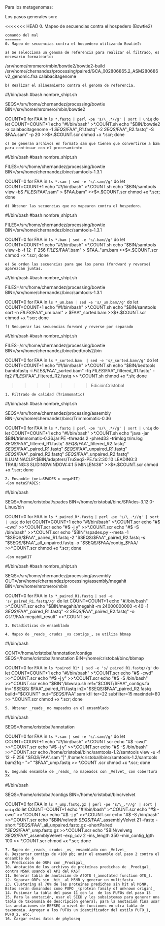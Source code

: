 Para los metagenomas:

Los pasos generales son: 

<<<<<<< HEAD
0. Mapeo de secuencias contra el hospedero (Bowtie2)
```
comando del mal
=======
0. Mapeo de secuencias contra el hospedero utilizando Bowtie2:

a) Se selecciona un genoma de referencia para realizar el filtrado, es necesario formatearlo:
```
/srv/home/mromero/mbin/bowtie2/bowtie2-build /srv/home/chernandez/processing/paired/GCA_002806865.2_ASM280686v2_genomic.fna calabacitagenome
```
b) Realizar el alineamiento contra el genoma de referencia.
```
#!/bin/bash
#bash nombre_shipt.sh

SEQS=/srv/home/chernandez/processing/bowtie
BIN=/srv/home/mromero/mbin/bowtie2

COUNT=0
for FAA in `ls *.fastq | perl -pe 's/\_.*//g' | sort | uniq`
do
let COUNT=COUNT+1
echo "#!/bin/bash" >$*.$COUNT.sh
echo "$BIN/bowtie2 -x calabacitagenome -1 $SEQS/$FAA"_R1.fastq" -2 $SEQS/$FAA"_R2.fastq" -S $FAA.sam"  -p 20 >>$*.$COUNT.scr
chmod +x *.scr; done
```
c) Se generan archivos en formato sam que tienen que convertirse a bam para continuar con el procesamiento
```
#!/bin/bash
#bash nombre_shipt.sh

FILES=/srv/home/chernandez/processing/bowtie
BIN=/srv/home/chernandez/binc/samtools-1.3.1

COUNT=0
for FAA in `ls *.sam | sed -e 's/.sam//g'`
do
let COUNT=COUNT+1
echo "#!/bin/bash" >$*.$COUNT.sh
echo "$BIN/samtools view -bS $FILES/$FAA".sam"  > $FAA.bam"  >>$*.$COUNT.scr
chmod +x *.scr; done
```
d) Obtener las secuencias que no mapearon contra el hospedero.
```
#!/bin/bash
#bash nombre_shipt.sh

FILES=/srv/home/chernandez/processing/bowtie
BIN=/srv/home/chernandez/binc/samtools-1.3.1

COUNT=0
for FAA in `ls *.bam | sed -e 's/.bam//g'`
do
let COUNT=COUNT+1
echo "#!/bin/bash" >$*.$COUNT.sh
echo "$BIN/samtools view -b -f 12 -F 256  $FILES/$FAA".bam"  > $FAA_"um.bam  >>$*.$COUNT.scr
chmod +x *.scr; done
```
e) Se orden las secuencias para que los pares (fordward y reverse) aparezcan juntas.
```
#!/bin/bash
#bash nombre_shipt.sh

FILES=/srv/home/chernandez/processing/bowtie
BIN=/srv/home/chernandez/binc/samtools-1.3.1

COUNT=0
for FAA in `ls *_um.bam | sed -e 's/_um.bam//g'`
do
let COUNT=COUNT+1
echo "#!/bin/bash" >$*.$COUNT.sh
echo "$BIN/samtools sort -n  $FILES/$FAA"_um.bam"  > $FAA"_sorted.bam  >>$*.$COUNT.scr
chmod +x *.scr; done
```
f) Recuperar las secuencias forward y reverse por separado
```
#!/bin/bash
#bash nombre_shipt.sh

FILES=/srv/home/chernandez/processing/bowtie
BIN=/srv/home/chernandez/binc/bedtools2/bin

COUNT=0
for FAA in `ls *_sorted.bam  | sed -e 's/_sorted.bam//g'`
do
let COUNT=COUNT+1
echo "#!/bin/bash" >$*.$COUNT.sh
echo "$BIN/bedtools bamtofastq -i  $FILES/$FAA"_sorted.bam"  -fq $FILES/$FAA"_filtered_R1.fastq" -fq2 $FILES/$FAA"_filtered_R2.fastq >> $*.$COUNT.sh
chmod +x *.sh; done
>>>>>>> EdiciónCristóbal
```
1. Filtrado de calidad (Trimmomatic)
```
#!/bin/bash
#bash nombre_shipt.sh

SEQS=/srv/home/chernandez/processing/assembly
BIN=/srv/home/chernandez/binc/Trimmomatic-0.36

COUNT=0
for FAA in `ls *.fastq | perl -pe 's/\_.*//g' | sort | uniq`
do
let COUNT=COUNT+1
echo "#!/bin/bash" >$*.$COUNT.sh
echo "java -jar $BIN/trimmomatic-0.36.jar PE -threads 2 -phred33 -trimlog trim.log $SEQS/$FAA"_filtered_R1.fastq" $SEQS/$FAA"_filtered_R2.fastq" $SEQS/$FAA"_paired_R1.fastq" $S
EQS/$FAA"_unpaired_R1.fastq" $SEQS/$FAA"_paired_R2.fastq" $SEQS/$FAA"_unpaired_R2.fastq" ILLUMINACLIP:$BIN/adapters/TruSeq3-PE.fa:2:30:10 LEADING:3 TRAILING:3 SLIDINGWINDOW:4:1
5 MINLEN:36" >>$*.$COUNT.scr
chmod +x *.scr; done
```
2. Ensamble (metaSPADES o megaHIT)
-Con metaSPADES:
```
#!/bin/bash

SEQS=/home/cristobal/spades
BIN=/home/cristobal/binc/SPAdes-3.12.0-Linux/bin

COUNT=0
for FAA in `ls *_paired_R*.fastq | perl -pe 's/\_.*//g' | sort | uniq`
do
let COUNT=COUNT+1
echo "#!/bin/bash" >$*.$COUNT.scr
echo "#$ -cwd" >>$*.$COUNT.scr
echo "#$ -j y" >>$*.$COUNT.scr
echo "#$ -S /bin/bash" >>$*.$COUNT.scr
echo  "$BIN"/spades.py --meta -1 "$SEQS/$FAA"_paired_R1.fastq -2 "$SEQS/$FAA"_paired_R2.fastq -s "$SEQS/$FAA"_all_unpaired.fastq -o "$SEQS/$FAA/contig_$FAA/ >>$*.$COUNT.scr
chmod +x *.scr; done
```
-Con megaHIT
```
#!/bin/bash
#bash nombre_shipt.sh <nombre-del-trabajo>

SEQS=/srv/home/chernandez/processing/assembly
OUT=/srv/home/chernandez/processing/assembly/megahit
BIN=/srv/home/mromero/mbin

COUNT=0
for FAA in `ls *_paired_R1.fastq | sed -e 's/_paired_R1.fastq//g'`
do
let COUNT=COUNT+1
echo "#!/bin/bash" >$*.$COUNT.scr
echo "$BIN/megahit/megahit -m 24000000000 -t 40 -1 $SEQS/$FAA"_paired_R1.fastq" -2 $SEQ
S/$FAA"_paired_R2.fastq" -o $OUT/$FAA.megahit_result" >>$*.$COUNT.scr
```
3. Estadísticas de ensamblado

4. Mapeo de _reads_ crudos _vs contigs_, se utiliza bbmap
```
#!/bin/bash

CONT=/home/cristobal/annotation/contigs
SEQS=/home/cristobal/annotation
BIN=/home/cristobal/binc/bbmap

COUNT=0
for FAA in `ls *paired_R1* | sed -e 's/_paired_R1.fastq//g'`
do
let COUNT=COUNT+1
echo "#!/bin/bash" >$*.$COUNT.scr
echo "#$ -cwd" >>$*.$COUNT.scr
echo "#$ -j y" >>$*.$COUNT.scr
echo "#$ -S /bin/bash" >>$*.$COUNT.scr
echo "$BIN"/bbwrap.sh ref="$CONT/$FAA"_contigs.fa in="$SEQS/
$FAA"_paired_R1.fastq in2="$SEQS/$FAA"_paired_R2.fastq build="$COUNT" out="$SEQS/$FAA".sam kfil
ter=22 subfilter=15 maxindel=80 >> $*.$COUNT.scr
chmod +x *.scr; done
```
5. Obtener _reads_ no mapeados en el ensamblado
```
#!/bin/bash

SEQS=/home/cristobal/annotation

COUNT=0
for FAA in `ls *.sam | sed -e 's/.sam//g'`
do
let COUNT=COUNT+1
echo "#!/bin/bash" >$*.$COUNT.scr
echo "#$ -cwd" >>$*.$COUNT.scr
echo "#$ -j y" >>$*.$COUNT.scr
echo "#$ -S /bin/bash" >>$*.$COUNT.scr
echo /home/cristobal/binc/samtools-1.2/samtools view -u -f 12 -F 256 "$SEQS/$FAA".sam "|" /home/cristobal/binc/samtools-1.2/samtools bam2fq - ">" "$FAA"_ump.fastq  >> $*.$COUNT
.scr
chmod +x *.scr; done
```
6. Segundo ensamble de _reads_ no mapeados con _Velvet_ con cobertura 2X
```
#!/bin/bash

SEQS=/home/cristobal/contigs
BIN=/home/cristobal/binc/velvet

COUNT=0
for FAA in `ls *_ump.fastq.gz | perl -pe 's/\_.*//g' | sort | uniq`
do
let COUNT=COUNT+1
echo "#!/bin/bash" >$*.$COUNT.scr
echo "#$ -cwd" >>$*.$COUNT.scr
echo "#$ -j y" >>$*.$COUNT.scr
echo "#$ -S /bin/bash" >>$*.$COUNT.scr
echo  "$BIN/velveth $SEQS/$FAA"_assemblyVelvet 21 -fastq -short "$SEQS/$FAA"_all_unpaired.fastq.gz -shortPaired "$SEQS/$FAA"_ump.fastq.gz >>$*.$COUNT.scr
echo "$BIN/velvetg $SEQS/$FAA"_assemblyVelvet -exp_cov 2 -ins_length 350 -min_contig_lgth 100 >> $*.$COUNT.scr
chmod +x *.scr; done
```
7. Mapeo de _reads_ crudos _vs_ ensamblado con _Velvet_
8. Descartar contigs de <100 pb; unir el ensamble del paso 2 contra el ensamble de 6
9. Predicción de ORFs con _Prodigal_
10. Anotación de los archivos de proteínas predichas de _Prodigal_ contra M5NR usando el API del RAST
11. Generar tabla de anotación de AfOTU (_annotated function OTU_).
12. Separar ORFs sin _hit_ al M5NR y generar un multifasta.
13. Clustering al 70% de las proteínas predichas sin hit al M5NR. Estos serán dominados como PUFO _(protein family of unknown origin)_
14. Fusionar la tabla del paso 11 con la  de los PUFOs del paso 13
15. Para la anotación, usar el SEED y los subsistemas para generar una tabla de taxonomía de descripción general; para la anotación fina usar las anotaciones de REFSEQ a nivel de funciones en otra tabla de taxonomía. Agregar a los PUFOs un identificador del estilo PUFO_1, PUFO_2, etc.
16. Cargar estos datos de phyloseq

